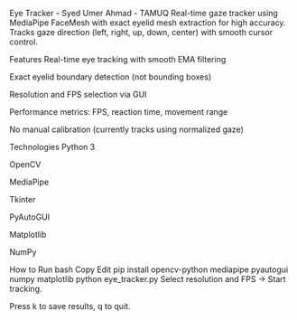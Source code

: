 Eye Tracker - Syed Umer Ahmad - TAMUQ
Real-time gaze tracker using MediaPipe FaceMesh with exact eyelid mesh extraction for high accuracy.
Tracks gaze direction (left, right, up, down, center) with smooth cursor control.

Features
Real-time eye tracking with smooth EMA filtering

Exact eyelid boundary detection (not bounding boxes)

Resolution and FPS selection via GUI

Performance metrics: FPS, reaction time, movement range

No manual calibration (currently tracks using normalized gaze)

Technologies
Python 3

OpenCV

MediaPipe

Tkinter

PyAutoGUI

Matplotlib

NumPy

How to Run
bash
Copy
Edit
pip install opencv-python mediapipe pyautogui numpy matplotlib
python eye_tracker.py
Select resolution and FPS → Start tracking.

Press k to save results, q to quit.

